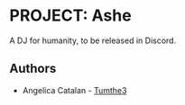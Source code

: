 # PROJECT: Ashe
A DJ for humanity, to be released in Discord.

## Authors
* Angelica Catalan - [Tumthe3](https://github.com/Tumthe3)
